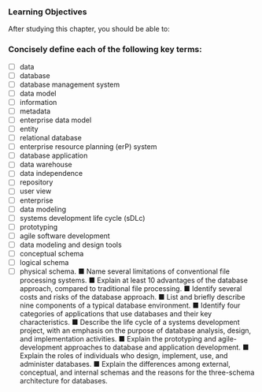 ### Learning Objectives
After studying this chapter, you should be able to: 
<h3>Concisely define each of the following key terms:</h3>

+ [ ] data
+ [ ] database
+ [ ] database management system
+ [ ] data model
+ [ ] information
+ [ ] metadata 
+ [ ] enterprise data model
+ [ ] entity
+ [ ] relational database
+ [ ] enterprise resource planning (erP) system
+ [ ] database application
+ [ ] data warehouse
+ [ ] data independence 
+ [ ] repository
+ [ ] user view
+ [ ] enterprise
+ [ ] data modeling
+ [ ] systems development life cycle (sDLc)
+ [ ] prototyping
+ [ ] agile software development
+ [ ] data modeling and design tools
+ [ ] conceptual schema
+ [ ] logical schema
+ [ ] physical schema.
■ Name several limitations of conventional file processing systems.
■ Explain at least 10 advantages of the database approach, compared to traditional
file processing.
■ Identify several costs and risks of the database approach.
■ List and briefly describe nine components of a typical database environment.
■ Identify four categories of applications that use databases and their key
characteristics.
■ Describe the life cycle of a systems development project, with an emphasis on the
purpose of database analysis, design, and implementation activities.
■ Explain the prototyping and agile-development approaches to database and
application development.
■ Explain the roles of individuals who design, implement, use, and administer
databases.
■ Explain the differences among external, conceptual, and internal schemas and the
reasons for the three-schema architecture for databases.

